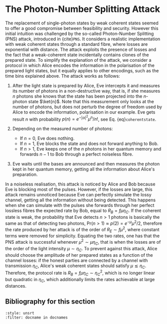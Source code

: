 # The Photon-Number Splitting Attack

The replacement of single-photon states by weak coherent states seemed to offer a good compromise between feasibility and security. However this initial intuition was challenged by the so-called Photon-Number Splitting (PNS) attack, introduced in {cite}`PNS`. It considers a realistic implementation with weak coherent states through a standard fibre, where losses are exponential with distance. The attack exploits the presence of losses and the fact that a weak-coherent state incidentally contains clones of the prepared state. To simplify the explanation of the attack, we consider a protocol in which Alice encodes the information in the polarisation of the prepared light states, but it equally applies to other encodings, such as the time bins explained above. The attack works as follows:

1) After the light state is prepared by Alice, Eve intercepts it and measures its number of photons in a non-destructive way, that is, if she measures $n$ photons she knows that the state has been projected into the $n$-photon state $\ket{n}$. Note that this measurement only looks at the number of photons, but does not perturb the degree of freedom used by Alice to encode the information, polarisation in our example. Eve gets result $n$ with probability $p(n)=e^{-|\alpha|^2} \mu^n/n!$, see Eq. {eq}`coherentstate`.

2) Depending on the measured number of photons:
    - If $n=0$, Eve does nothing.
    - If $n=1$, Eve blocks the state and does not forward anything to Bob.
    - If $n>1$, Eve keeps one of the $n$ photons in her quantum memory and forwards $n-1$ to Bob through a perfect noiseless fibre. 

3) Eve waits until the bases are announced and then measures the photon kept in her quantum memory, getting all the information about Alice's preparation.

In a noiseless realisation, this attack is noticed by Alice and Bob because Eve is blocking most of the pulses. However, if the losses are large, this attack remains unnoticed because Eve can perfectly simulate the lossy channel, getting all the information without being detected. This happens when she can simulate with the pulses she forwards through her perfect lossless fibres the expected rate by Bob, equal to $R_B=f\mu\eta_C$. If the coherent state is weak, the probability that Eve detects $n>1$ photons is basically the same as that of detecting two photons, $\text{Pr}(n>1)\approx p(2)=e^{-\mu}\mu^2/2$, therefore the rate produced by her attack is of the order of $R_E\sim f\mu^2$, where constant terms were removed for simplicity. Equating the two rates, one has that the PNS attack is successful whenever $\mu^2\sim \mu\eta_C$, that is when the losses are of the order of the light intensity $\mu\sim\eta_C$. To prevent against this attack, Alice should choose the amplitude of her prepared states as a function of the channel losses: if the honest parties are connected by a channel with transmission $\eta_C$, Alice's weak coherent states should satisfy $\mu\lesssim\eta_C$. Therefore, the protocol rate is $R_B=f\mu\eta_C\sim\eta_C^2$, which is no longer linear but quadratic in $\eta_C$, which additionally limits the rates achievable at large distances.

## Bibliography for this section
```{bibliography}
:style: unsrt
:filter: docname in docnames
```

